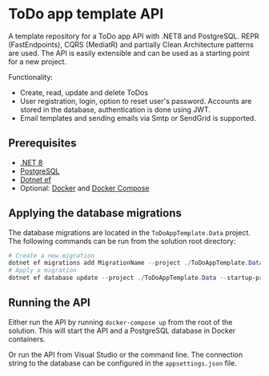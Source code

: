 # ToDo app template API

A template repository for a ToDo app API with .NET8 and PostgreSQL. REPR (FastEndpoints), CQRS (MediatR) and partially Clean Architecture patterns are used.
The API is easily extensible and can be used as a starting point for a new project.

Functionality:

- Create, read, update and delete ToDos
- User registration, login, option to reset user's password. Accounts are stored in the database, authentication is done using JWT.
- Email templates and sending emails via Smtp or SendGrid is supported.

## Prerequisites

- [.NET 8](https://dotnet.microsoft.com/download/dotnet/8.0)
- [PostgreSQL](https://www.postgresql.org/download/)
- [Dotnet ef](https://docs.microsoft.com/en-us/ef/core/cli/dotnet)
- Optional: [Docker](https://docs.docker.com/get-docker/) and [Docker Compose](https://docs.docker.com/compose/install/)

## Applying the database migrations

The database migrations are located in the `ToDoAppTemplate.Data` project. The following commands can be run from the solution root directory:

```powershell
# Create a new migration
dotnet ef migrations add MigrationName --project ./ToDoAppTemplate.Data --startup-project ./ToDoAppTemplate/Api
# Apply a migration
dotnet ef database update --project ./ToDoAppTemplate.Data --startup-project ./ToDoAppTemplate.Api
```

## Running the API

Either run the API by running `docker-compose up` from the root of the solution. This will start the API and a PostgreSQL database in Docker containers.

Or run the API from Visual Studio or the command line. The connection string to the database can be configured in the `appsettings.json` file.
